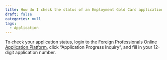 ```yaml
---
title: How do I check the status of an Employment Gold Card application?
draft: false
categories: null
tags:
  - Application
---
```

To check your application status, login to the [Foreign Professionals Online Application Platform](https://coa.immigration.gov.tw/coa-frontend/four-in-one/entry/golden-card), click “Application Progress Inquiry”, and fill in your 12-digit application number.